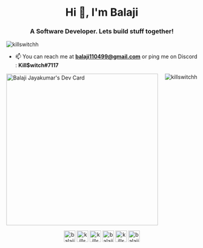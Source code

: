 <h1 align="center">Hi 👋, I'm Balaji</h1>
<h3 align="center">A Software Developer. Lets build stuff together!</h3>

<p align="left"> <img src="https://komarev.com/ghpvc/?username=killswitchh" alt="killswitchh" /> </p>

- 📫 You can reach me at **balaji110499@gmail.com** or ping me on Discord : **Kill$witch#7117**

<p align="left">
 <a align="left" href="https://app.daily.dev/Killswitch">
  <img src="https://api.daily.dev/devcards/e73e01d7c6c043aab1f7f58e8960d9d1.png?r=pbc" width="400" alt="Balaji Jayakumar's Dev Card"/>
 </a>
 <img align="right" src="https://github-readme-stats.vercel.app/api?username=killswitchh&show_icons=true" alt="killswitchh" />
</p>

<p align="center">
<a href="https://linkedin.com/in/balaji-ja/" target="blank"><img align="center" src="https://cdn.jsdelivr.net/npm/simple-icons@3.0.1/icons/linkedin.svg" alt="balaji-ja/" height="30" width="30" /></a>
<a href="https://kaggle.com/killswitch" target="blank"><img align="center" src="https://cdn.jsdelivr.net/npm/simple-icons@3.0.1/icons/kaggle.svg" alt="killswitch" height="30" width="30" /></a>
<a href="https://www.behance.net/killswitchh" target="blank"><img align="center" src="https://cdn.jsdelivr.net/npm/simple-icons@3.0.1/icons/behance.svg" alt="killswitchh" height="30" width="30" /></a>
<a href="https://www.hackerrank.com/balaji110499" target="blank"><img align="center" src="https://cdn.jsdelivr.net/npm/simple-icons@3.0.1/icons/hackerrank.svg" alt="balaji110499" height="30" width="30" /></a>
<a href="https://www.leetcode.com/killswitch" target="blank"><img align="center" src="https://cdn.jsdelivr.net/npm/simple-icons@3.0.1/icons/leetcode.svg" alt="killswitch" height="30" width="30" /></a>
<a href="https://www.hackerearth.com/balaji424" target="blank"><img align="center" src="https://cdn.jsdelivr.net/npm/simple-icons@3.0.1/icons/hackerearth.svg" alt="balaji424" height="30" width="30" /></a>
</p>
